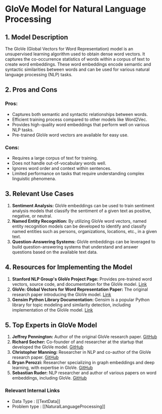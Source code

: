 # GloVe Model for Natural Language Processing

## 1. Model Description
The GloVe (Global Vectors for Word Representation) model is an unsupervised learning algorithm used to obtain dense word vectors. It captures the co-occurrence statistics of words within a corpus of text to create word embeddings. These word embeddings encode semantic and syntactic similarities between words and can be used for various natural language processing (NLP) tasks.

## 2. Pros and Cons
### Pros:
- Captures both semantic and syntactic relationships between words.
- Efficient training process compared to other models like Word2Vec.
- Provides high-quality word embeddings that perform well on various NLP tasks.
- Pre-trained GloVe word vectors are available for easy use.

### Cons:
- Requires a large corpus of text for training.
- Does not handle out-of-vocabulary words well.
- Ignores word order and context within sentences.
- Limited performance on tasks that require understanding complex linguistic phenomena.

## 3. Relevant Use Cases
1. **Sentiment Analysis:** GloVe embeddings can be used to train sentiment analysis models that classify the sentiment of a given text as positive, negative, or neutral.
2. **Named Entity Recognition:** By utilizing GloVe word vectors, named entity recognition models can be developed to identify and classify named entities such as persons, organizations, locations, etc., in a given text.
3. **Question-Answering Systems:** GloVe embeddings can be leveraged to build question-answering systems that understand and answer questions based on the available text data.

## 4. Resources for Implementing the Model
1. **Stanford NLP Group's GloVe Project Page:** Provides pre-trained word vectors, source code, and documentation for the GloVe model. [Link](https://nlp.stanford.edu/projects/glove/)
2. **GloVe: Global Vectors for Word Representation Paper:** The original research paper introducing the GloVe model. [Link](https://nlp.stanford.edu/pubs/glove.pdf)
3. **Gensim Python Library Documentation:** Gensim is a popular Python library for topic modeling and similarity detection, including implementation of the GloVe model. [Link](https://radimrehurek.com/gensim/models/keyedvectors.html#glove)

## 5. Top Experts in GloVe Model
1. **Jeffrey Pennington:** Author of the original GloVe research paper. [GitHub](https://github.com/jeffrey-h/) 
2. **Richard Socher:** Co-founder of and researcher at the startup that developed the GloVe model. [GitHub](https://github.com/socherr/)
3. **Christopher Manning:** Researcher in NLP and co-author of the GloVe research paper. [GitHub](https://github.com/chrmanning/)
4. **Bryan Perozzi:** Researcher specializing in graph embeddings and deep learning, with expertise in GloVe. [GitHub](https://github.com/bperozzi/)
5. **Sebastian Ruder:** NLP researcher and author of various papers on word embeddings, including GloVe. [GitHub](https://github.com/sebastianruder/)


 ### Relevant Internal Links
- Data Type : [[TextData]]
- Problem type : [[NaturalLanguageProcessing]]
